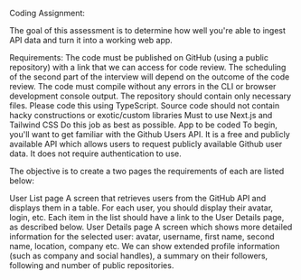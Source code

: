 Coding Assignment:

The goal of this assessment is to determine how well you're able to ingest API data and turn it into a working web app.

Requirements: 
The code must be published on GitHub (using a public repository) with a link that we can access for code review. The scheduling of the second part of the interview will depend on the outcome of the code review.
The code must compile without any errors in the CLI or browser development console output. The repository should contain only necessary files.
Please code this using TypeScript. 
Source code should not contain hacky constructions or exotic/custom libraries
Must to use Next.js and Tailwind CSS
Do this job as best as possible.
App to be coded
To begin, you'll want to get familiar with the Github Users API. It is a free and publicly available API which allows users to request publicly available Github user data. It does not require authentication to use.

The objective is to create a two pages the requirements of each are listed below:

User List page
A screen that retrieves users from the GitHub API and displays them in a table. For each user, you should display their avatar, login, etc. Each item in the list should have a link to the User Details page, as described below.
User Details page
A screen which shows more detailed information for the selected user: avatar, username, first name, second name, location, company etc. We can show extended profile information (such as company and social handles), a summary on their followers, following and number of public repositories.

